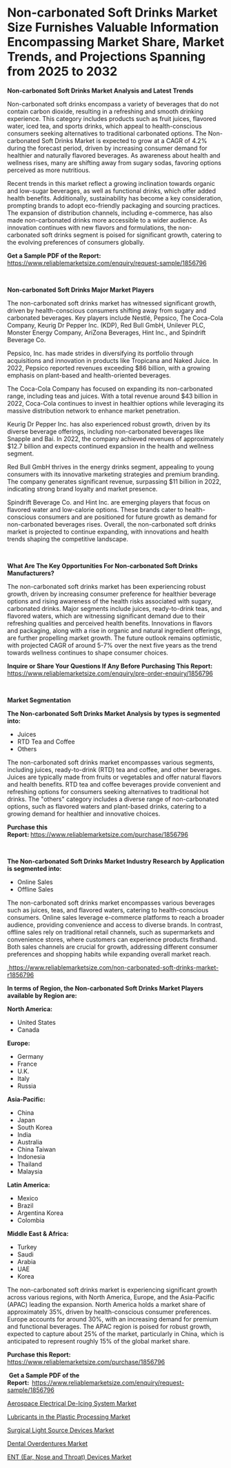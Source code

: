 <p><h1>Non-carbonated Soft Drinks Market Size Furnishes Valuable Information Encompassing Market Share, Market Trends, and Projections Spanning from 2025 to 2032</h1></p><p><strong>Non-carbonated Soft Drinks Market Analysis and Latest Trends</strong></p>
<p><p>Non-carbonated soft drinks encompass a variety of beverages that do not contain carbon dioxide, resulting in a refreshing and smooth drinking experience. This category includes products such as fruit juices, flavored water, iced tea, and sports drinks, which appeal to health-conscious consumers seeking alternatives to traditional carbonated options. The Non-carbonated Soft Drinks Market is expected to grow at a CAGR of 4.2% during the forecast period, driven by increasing consumer demand for healthier and naturally flavored beverages. As awareness about health and wellness rises, many are shifting away from sugary sodas, favoring options perceived as more nutritious.</p><p>Recent trends in this market reflect a growing inclination towards organic and low-sugar beverages, as well as functional drinks, which offer added health benefits. Additionally, sustainability has become a key consideration, prompting brands to adopt eco-friendly packaging and sourcing practices. The expansion of distribution channels, including e-commerce, has also made non-carbonated drinks more accessible to a wider audience. As innovation continues with new flavors and formulations, the non-carbonated soft drinks segment is poised for significant growth, catering to the evolving preferences of consumers globally.</p></p>
<p><strong>Get a Sample PDF of the Report:&nbsp;</strong> <a href="https://www.reliablemarketsize.com/enquiry/request-sample/1856796?utm_campaign=1903&utm_medium=2&utm_source=Github&utm_content=ia&utm_term=08012025&utm_id=non-carbonated-soft-drinks">https://www.reliablemarketsize.com/enquiry/request-sample/1856796</a></p>
<p>&nbsp;</p>
<p><strong>Non-carbonated Soft Drinks Major Market Players</strong></p>
<p><p>The non-carbonated soft drinks market has witnessed significant growth, driven by health-conscious consumers shifting away from sugary and carbonated beverages. Key players include Nestlé, Pepsico, The Coca-Cola Company, Keurig Dr Pepper Inc. (KDP), Red Bull GmbH, Unilever PLC, Monster Energy Company, AriZona Beverages, Hint Inc., and Spindrift Beverage Co.</p><p>Pepsico, Inc. has made strides in diversifying its portfolio through acquisitions and innovation in products like Tropicana and Naked Juice. In 2022, Pepsico reported revenues exceeding $86 billion, with a growing emphasis on plant-based and health-oriented beverages.</p><p>The Coca-Cola Company has focused on expanding its non-carbonated range, including teas and juices. With a total revenue around $43 billion in 2022, Coca-Cola continues to invest in healthier options while leveraging its massive distribution network to enhance market penetration.</p><p>Keurig Dr Pepper Inc. has also experienced robust growth, driven by its diverse beverage offerings, including non-carbonated beverages like Snapple and Bai. In 2022, the company achieved revenues of approximately $12.7 billion and expects continued expansion in the health and wellness segment.</p><p>Red Bull GmbH thrives in the energy drinks segment, appealing to young consumers with its innovative marketing strategies and premium branding. The company generates significant revenue, surpassing $11 billion in 2022, indicating strong brand loyalty and market presence.</p><p>Spindrift Beverage Co. and Hint Inc. are emerging players that focus on flavored water and low-calorie options. These brands cater to health-conscious consumers and are positioned for future growth as demand for non-carbonated beverages rises. Overall, the non-carbonated soft drinks market is projected to continue expanding, with innovations and health trends shaping the competitive landscape.</p></p>
<p>&nbsp;</p>
<p><strong>What Are The Key Opportunities For Non-carbonated Soft Drinks Manufacturers?</strong></p>
<p><p>The non-carbonated soft drinks market has been experiencing robust growth, driven by increasing consumer preference for healthier beverage options and rising awareness of the health risks associated with sugary, carbonated drinks. Major segments include juices, ready-to-drink teas, and flavored waters, which are witnessing significant demand due to their refreshing qualities and perceived health benefits. Innovations in flavors and packaging, along with a rise in organic and natural ingredient offerings, are further propelling market growth. The future outlook remains optimistic, with projected CAGR of around 5-7% over the next five years as the trend towards wellness continues to shape consumer choices.</p></p>
<p><strong>Inquire or Share Your Questions If Any Before Purchasing This Report:</strong> <a href="https://www.reliablemarketsize.com/enquiry/pre-order-enquiry/1856796?utm_campaign=1903&utm_medium=2&utm_source=Github&utm_content=ia&utm_term=08012025&utm_id=non-carbonated-soft-drinks">https://www.reliablemarketsize.com/enquiry/pre-order-enquiry/1856796</a></p>
<p>&nbsp;</p>
<p><strong>Market Segmentation</strong></p>
<p><strong>The Non-carbonated Soft Drinks Market Analysis by types is segmented into:</strong></p>
<p><ul><li>Juices</li><li>RTD Tea and Coffee</li><li>Others</li></ul></p>
<p><p>The non-carbonated soft drinks market encompasses various segments, including juices, ready-to-drink (RTD) tea and coffee, and other beverages. Juices are typically made from fruits or vegetables and offer natural flavors and health benefits. RTD tea and coffee beverages provide convenient and refreshing options for consumers seeking alternatives to traditional hot drinks. The "others" category includes a diverse range of non-carbonated options, such as flavored waters and plant-based drinks, catering to a growing demand for healthier and innovative choices.</p></p>
<p><strong>Purchase this Report:&nbsp;</strong><a href="https://www.reliablemarketsize.com/purchase/1856796?utm_campaign=1903&utm_medium=2&utm_source=Github&utm_content=ia&utm_term=08012025&utm_id=non-carbonated-soft-drinks">https://www.reliablemarketsize.com/purchase/1856796</a></p>
<p>&nbsp;</p>
<p><strong>The Non-carbonated Soft Drinks Market Industry Research by Application is segmented into:</strong></p>
<p><ul><li>Online Sales</li><li>Offline Sales</li></ul></p>
<p><p>The non-carbonated soft drinks market encompasses various beverages such as juices, teas, and flavored waters, catering to health-conscious consumers. Online sales leverage e-commerce platforms to reach a broader audience, providing convenience and access to diverse brands. In contrast, offline sales rely on traditional retail channels, such as supermarkets and convenience stores, where customers can experience products firsthand. Both sales channels are crucial for growth, addressing different consumer preferences and shopping habits while expanding overall market reach.</p></p>
<p><a href="https://www.reliablemarketsize.com/non-carbonated-soft-drinks-market-r1856796?utm_campaign=1903&utm_medium=2&utm_source=Github&utm_content=ia&utm_term=08012025&utm_id=non-carbonated-soft-drinks">&nbsp;https://www.reliablemarketsize.com/non-carbonated-soft-drinks-market-r1856796</a></p>
<p><strong>In terms of Region, the Non-carbonated Soft Drinks Market Players available by Region are:</strong></p>
<p>
    <p> <strong> North America: </strong>
        <ul>
            <li>United States</li>
            <li>Canada</li>
        </ul>
        </p> 
    <p> <strong> Europe: </strong>
        <ul>
            <li>Germany</li>
            <li>France</li>
            <li>U.K.</li>
            <li>Italy</li>
            <li>Russia</li>
        </ul>
        </p> 
    <p> <strong> Asia-Pacific: </strong>
        <ul>
            <li>China</li>
            <li>Japan</li>
            <li>South Korea</li>
            <li>India</li>
            <li>Australia</li>
            <li>China Taiwan</li>
            <li>Indonesia</li>
            <li>Thailand</li>
            <li>Malaysia</li>
        </ul>
        </p> 
    <p> <strong> Latin America: </strong>
        <ul>
            <li>Mexico</li>
            <li>Brazil</li>
            <li>Argentina Korea</li>
            <li>Colombia</li>
        </ul>
        </p> 
    <p> <strong> Middle East & Africa: </strong>
        <ul>
            <li>Turkey</li>
            <li>Saudi</li>
            <li>Arabia</li>
            <li>UAE</li>
            <li>Korea</li>
        </ul>
    </p>
    </p>
<p><p>The non-carbonated soft drinks market is experiencing significant growth across various regions, with North America, Europe, and the Asia-Pacific (APAC) leading the expansion. North America holds a market share of approximately 35%, driven by health-conscious consumer preferences. Europe accounts for around 30%, with an increasing demand for premium and functional beverages. The APAC region is poised for robust growth, expected to capture about 25% of the market, particularly in China, which is anticipated to represent roughly 15% of the global market share.</p></p>
<p><strong>Purchase this Report: </strong><a href="https://www.reliablemarketsize.com/purchase/1856796?utm_campaign=1903&utm_medium=2&utm_source=Github&utm_content=ia&utm_term=08012025&utm_id=non-carbonated-soft-drinks">https://www.reliablemarketsize.com/purchase/1856796</a></p>
<p>&nbsp;<strong>Get a Sample PDF of the Report:&nbsp;&nbsp;</strong><a href="https://www.reliablemarketsize.com/enquiry/request-sample/1856796?utm_campaign=1903&utm_medium=2&utm_source=Github&utm_content=ia&utm_term=08012025&utm_id=non-carbonated-soft-drinks">https://www.reliablemarketsize.com/enquiry/request-sample/1856796</a></p>
<p><strong></strong></p>
<p><p><a href="https://www.linkedin.com/pulse/aerospace-electrical-de-icing-system-market-growth-study-mui2e?utm_campaign=1903&utm_medium=2&utm_source=Github&utm_content=ia&utm_term=08012025&utm_id=non-carbonated-soft-drinks">Aerospace Electrical De-Icing System Market</a></p><p><a href="https://www.linkedin.com/pulse/lubricants-plastic-processing-market-outlook-from-2025-2032-ehmnc?utm_campaign=1903&utm_medium=2&utm_source=Github&utm_content=ia&utm_term=08012025&utm_id=non-carbonated-soft-drinks">Lubricants in the Plastic Processing Market</a></p><p><a href="https://www.linkedin.com/pulse/forecasting-surgical-light-source-devices-market-2025-2032-zb9nc?utm_campaign=1903&utm_medium=2&utm_source=Github&utm_content=ia&utm_term=08012025&utm_id=non-carbonated-soft-drinks">Surgical Light Source Devices Market</a></p><p><a href="https://www.linkedin.com/pulse/dental-overdentures-market-size-analysis-2025-2032-sustained-okrmc?utm_campaign=1903&utm_medium=2&utm_source=Github&utm_content=ia&utm_term=08012025&utm_id=non-carbonated-soft-drinks">Dental Overdentures Market</a></p><p><a href="https://www.linkedin.com/pulse/ent-ear-nose-throat-devices-market-trend-analysis-highlights-ihyqf?utm_campaign=1903&utm_medium=2&utm_source=Github&utm_content=ia&utm_term=08012025&utm_id=non-carbonated-soft-drinks">ENT (Ear, Nose and Throat) Devices Market</a></p></p>